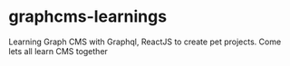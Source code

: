 # graphcms-learnings
Learning Graph CMS with Graphql, ReactJS to create pet projects. Come lets all learn CMS together
